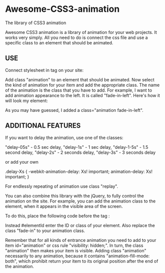 # Awesome-CSS3-animation
The library of CSS3 animation

<p>Awesome CSS3 animation is a library of animation for your web projects. It works very simply.
All you need to do is connect the css file and use a specific class to an element that should be animated.</p>

<h2>USE</h2>

<p>Connect stylesheet in <head> tag on your site:</p>

<link rel = "stylesheet" href = "awesome.min.css">

<p>Add class "animation" to an element that should be animated. Now select the kind of animation for your item and add the appropriate class. 
The name of the animation is the class that you have to add.
For example, I want to add animation appearance to the left. It is called "fade-in-left". Here's how it will look my element:
</p>
<div class="animation fade-in-left">

<p>As you may have guessed, I added a class="animation fade-in-left".</p>

<h2>ADDITIONAL FEATURES</h2>

<p>If you want to delay the animation, use one of the classes:</p>

<p>"delay-05s" - 0.5 sec delay, 
"delay-1s" - 1 sec delay, 
"delay-1-5s" - 1.5 second delay, 
"delay-2s" - 2 seconds delay, 
"delay-3s" - 3 seconds delay</p>

<p>or add your own</p>

.delay-Xs
{
    -webkit-animation-delay: Xs! important;
    animation-delay: Xs! important;
}

<p>For endlessly repeating of animation use class "replay".</p>

<p>You can also combine this library with the jQuery, to fully control the animation on the site. For example, you can add the animation class to the element, 
when it appears in the visible area of the screen.</p>

<p>To do this, place the following code before the tag </ body>:</p>

<script>
	$ (window) .scroll (function () {
	$ ('# elementId'). each (function () {
	var elPosition = $ (this) .offset (). top; 	// Position of the element
	var elHeight = $ (this) .height (); 		// Height of the element
	var windowTop = $ (window) .scrollTop (); 	// Top of the window
	var windowHeight = $ (window) .height (); 	// Height of the window
	if (elPosition <windowTop + windowHeight - elHeight) {
		$ (This) .addClass ("animation fade-in");
	} 						// adds the class wheh the element is fully in the visible area of the window
	if (elPosition> windowTop + windowHeight) {
		$ (This) .removeClass ("animation fade-in");
	} 						// removes the class when the element is not visible in the window
	if (elPosition + elHeight <windowTop) {
		$ (This) .removeClass ("animation fade-in");
	} 						// removes the class when the element is not visible in the window
	});
	});
</script>

<p>Instead #elementId enter the ID or class of your element. Also replace the class "fade-in" to your animation class.</p>

<p>Remember that for all kinds of entrance animation you need to add to your item id="animation" or css rule "visibility: hidden;". 
In turn, the class "animation" then makes your item is visible. 
Adding class "animation" necessarily to any animation, because it contains "animation-fill-mode: both", 
which prohibit return your item to its original position after the end of the animation.</p>

